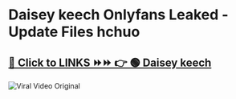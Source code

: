 
 # Daisey keech Onlyfans Leaked - Update Files hchuo

## <h2><a href="https://clipsfans.com/Daisey_keech&ref=git">🔗 Click to LINKS ⏩⏩ 👉 🟢 Daisey keech </a></h2>

<a href="https://clipsfans.com/Daisey_keech&ref=git" rel="nofollow" data-target="animated-image.originalLink"><img src="https://i.ibb.co.com/xMMVF88/686577567.gif" alt="Viral Video Original" style="max-width: 100%; display: inline-block;" data-target="animated-image.originalImage"></a>

